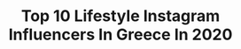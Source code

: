 ---
title: Top 10 Lifestyle Instagram Influencers In Greece In 2020
description: >-
  Find top lifestyle Instagram influencers in Greece in 2020. Most popular hashtags: #greece #instagram #wonderful #summeringreece.
platform: Instagram
profiles:
  - username: "nana_petraki"
    fullname: >-
      Nana Petraki
    location: "Greece"
    followers: 24942
    engagement: 976
    commentsToLikes: 0.596754
    id: ck6tsp8vw61pj0j717llaw30g
    verified: false
    hashtags: "#giveawaysgreece, #giveaway, #pinterestphoto, #fashion"
  - username: "alexiamantzari"
    fullname: >-
      A L È X I A 🧿 M À N T Z A R I
    location: "Greece"
    followers: 11623
    engagement: 993
    commentsToLikes: 0.115421
    id: ckap7zx6dm8l40i785nlosvyu
    verified: false
    hashtags: "#alexiamantzari, #firstmay, #flowers, #jewelry"
  - username: "vv_liza_vv"
    fullname: >-
      𝐄𝐋𝐈𝐙𝐀𝐁𝐄𝐓𝐇 𝐘𝐕𝐇
    location: "Greece"
    followers: 9725
    engagement: 965
    commentsToLikes: 0.103539
    id: ck8syf4osknky0j78lz94s346
    verified: false
    hashtags: ""
  - username: "marius.ad.libitum"
    fullname: >-
      mαrios · athens
    location: "Greece"
    followers: 16466
    engagement: 970
    commentsToLikes: 0.036376
    id: ck6u8k7vss2kn0j71olij1n19
    verified: false
    hashtags: "#instagram, #chest, #vscofilters, #thebeardedway"
  - username: "146bpm"
    fullname: >-
      KONSTANTINOS ✈ 🇬🇷
    location: "Greece"
    followers: 69118
    engagement: 538
    commentsToLikes: 0.029708
    id: ck5hodtsspe000i11drvxlbgg
    verified: false
    hashtags: "#uniforms, #airlines, #igaviation, #aviationphotography"
  - username: "marasamartzi"
    fullname: >-
      MARA SAMARTZI
    location: "Greece"
    followers: 128688
    engagement: 902
    commentsToLikes: 0.006295
    id: ck8t0am4iretb0j78jlgv0qub
    verified: false
    hashtags: "#iamawolter, #woltnorth, #byredo, #ringlight"
  - username: "monetasss"
    fullname: >-
      moneta zumba
    location: "Greece"
    followers: 3350
    engagement: 1485
    commentsToLikes: 0.158522
    id: ckap25faqxg9t0i78vz6cndj5
    verified: false
    hashtags: "#mykonos, #izmir, #body, #colorful"
  - username: "giopat"
    fullname: >-
      • Gεorgε Pαtmιos •
    location: "Greece"
    followers: 12205
    engagement: 1455
    commentsToLikes: 0.143545
    id: ck0tztuburm590i19r2jt2f3o
    verified: false
    hashtags: "#greeceunlimited, #world, #manitraveler, #airbnb"
  - username: "nutristars.gr"
    fullname: >-
      Manolis & Petroula
    location: "Greece"
    followers: 8894
    engagement: 828
    commentsToLikes: 0.013518
    id: ck9wp5xq47y9r0j78a7khdsw6
    verified: false
    hashtags: ""
  - username: "t.nakis"
    fullname: >-
      TRIFONAS NAKIS
    location: "Greece"
    followers: 10476
    engagement: 1989
    commentsToLikes: 0.022020
    id: ck0w60pp76css0i196spzp05h
    verified: false
    hashtags: "#greece, #vogue, #staypositive, #cov"
---